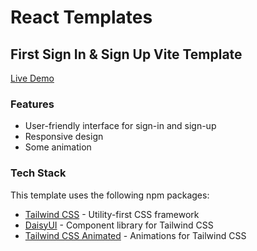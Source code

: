 # React Templates

## First Sign In & Sign Up Vite Template

[Live Demo](https://first-singin-singup-vite-template.netlify.app)

### Features
- User-friendly interface for sign-in and sign-up
- Responsive design
- Some animation 

### Tech Stack
This template uses the following npm packages:

- [Tailwind CSS](https://tailwindcss.com/) - Utility-first CSS framework
- [DaisyUI](https://daisyui.com/) - Component library for Tailwind CSS
- [Tailwind CSS Animated](https://www.tailwindcss-animated.com/) - Animations for Tailwind CSS
